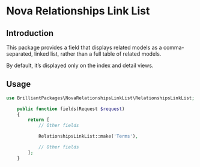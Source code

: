 # Nova Relationships Link List

## Introduction

This package provides a field that displays related models as a comma-separated, linked list, rather than a full table of related models.

By default, it’s displayed only on the index and detail views.

## Usage

```php
use BrilliantPackages\NovaRelationshipsLinkList\RelationshipsLinkList;

    public function fields(Request $request)
    {
        return [
            // Other fields

            RelationshipsLinkList::make('Terms'),

            // Other fields
        ];
    }
```
